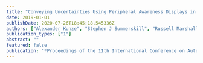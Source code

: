 ```yaml
---
title: "Conveying Uncertainties Using Peripheral Awareness Displays in the Context of Automated Driving"
date: 2019-01-01
publishDate: 2020-07-26T18:45:18.545336Z
authors: ["Alexander Kunze", "Stephen J Summerskill", "Russell Marshall", "Ashleigh J Filtness"]
publication_types: ["1"]
abstract: ""
featured: false
publication: "*Proceedings of the 11th International Conference on Automotive User Interfaces and Interactive Vehicular Applications*"
---
```


